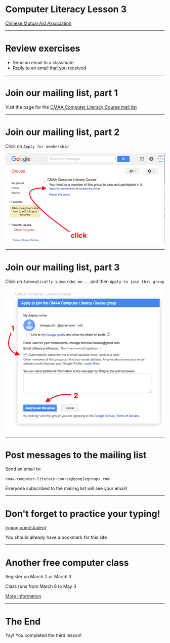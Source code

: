 # Computer Literacy Lesson 3

[Chinese Mutual Aid Association](http://chinesemutualaid.org)

---
# Review exercises

- Send an email to a classmate
- Reply to an email that you received

---
# Join our mailing list, part 1

Visit the page for the <a href='https://groups.google.com/d/forum/cmaa-computer-literacy-course' class='external'>CMAA Computer Literacy Course mail list</a>

---
# Join our mailing list, part 2

Click on `Apply for membership`

![Apply for membership](apply-for-membership.png)

---
# Join our mailing list, part 3

Click on `Automatically subscribe me...` and then `Apply to join this group`

![Click Apply to join this group](apply-to-join.png)

---
# Post messages to the mailing list

Send an email to:

`cmaa-computer-literacy-course@googlegroups.com`

Everyone subscribed to the mailing list will see your email!

---
# Don't forget to practice your typing!

<a href='http://typing.com/student' class='external'>typing.com/student</a>

You should already have a bookmark for this site

---
# Another free computer class

Register on March 2 or March 3

Class runs from March 6 to May 3

[More information](computer-classes-march-2017.pdf)

---
# The End

Yay! You completed the third lesson!
